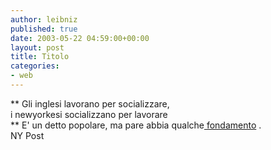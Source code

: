 ```yaml
---
author: leibniz
published: true
date: 2003-05-22 04:59:00+00:00
layout: post
title: Titolo
categories:
- web
---
```


 **   Gli inglesi lavorano per socializzare,   
i newyorkesi socializzano per lavorare   
** E' un detto popolare, ma pare abbia qualche[   fondamento](http://www.nypost.com/living/75867.htm) .   
NY Post
